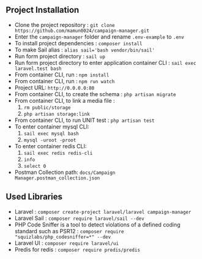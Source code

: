 ## Project Installation
*   Clone the project repository : `git clone https://github.com/mamun0024/campaign-manager.git`
*   Enter the `campaign-manager` folder and rename `.env-example` to `.env`
*   To install project dependencies : `composer install`
*   To make Sail alias : `alias sail='bash vendor/bin/sail'`
*   Run form project directory : `sail up`
*   Run form project directory to enter application container CLI : `sail exec laravel.test bash`
*   From container CLI, run : `npm install`
*   From container CLI, run : `npm run watch`
*   Project URL: `http://0.0.0.0:80`
*   From container CLI, to create the schema : `php artisan migrate`
*   From container CLI, to link a media file : 
    1. `rm public/storage`
    2. `php artisan storage:link`
*   From container CLI, to run UNIT test : `php artisan test`
*   To enter container mysql CLI:
    1. `sail exec mysql bash`
    2. `mysql -uroot -proot`
*   To enter container redis CLI:
    1. `sail exec redis redis-cli`
    2. `info`
    3. `select 0`
*   Postman Collection path: `docs/Campaign Manager.postman_collection.json`

## Used Libraries
*   Laravel : `composer create-project laravel/laravel campaign-manager`
*   Laravel Sail : `composer require laravel/sail --dev`
*   PHP Code Sniffer is a tool to detect violations
    of a defined coding standard such as PSR12 : `composer require "squizlabs/php_codesniffer=*" --dev`
*   Laravel UI : `composer require laravel/ui`
*   Predis for redis : `composer require predis/predis`

